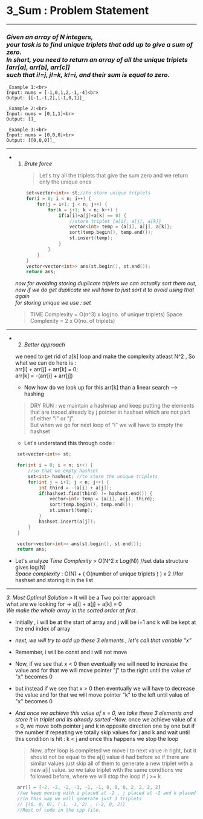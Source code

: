 # 3_Sum : Problem Statement

---

### _Given an array of N integers, <br> your task is to find unique triplets that add up to give a sum of zero. <br> In short, you need to return an array of all the unique triplets [arr[a], arr[b], arr[c]] <br> such that i!=j, j!=k, k!=i, and their sum is equal to zero._

```
_Example 1:<br>
Input: nums = [-1,0,1,2,-1,-4]<br>
Output: [[-1,-1,2],[-1,0,1]]_
```

```
_Example 2:<br>
Input: nums = [0,1,1]<br>
Output: []_
```

```
_Example 3:<br>
Input: nums = [0,0,0]<br>
Output: [[0,0,0]]_
```

---

- 1. _Brute force_
     > Let's try all the triplets that give the sum zero and we return only the unique ones

  ```cpp
      set<vector<int>> st;//to store unique triplets
      for(i = 0; i < n; i++) {
          for(j = i+1; j < n; j++) {
              for(k = j+1; k < n; k++) {
                  if(a[i]+a[j]+a[k] == 0) {
                      //store triplet {a[i], a[j], a[k]}
                      vector<int> temp = {a[i], a[j], a[k]};
                      sort(temp.begin(), temp.end());
                      st.insert(temp);
                  }
              }
          }
      }
      vector<vector<int>> ans(st.begin(), st.end());
      return ans;
  ```

  _now for avoiding storing duplicate triplets we can actually sort them out, now if we do get duplicate we will have to just sort it to avoid using that again_
  <br>
  _for storing unique we use : set_

  > TIME Complexity = O(n^3) x log(no. of unique triplets)
  > Space Complexity = 2 x O(no. of triplets)

---

- 2. _Better approach_

  we need to get rid of a[k] loop and make the complexity atleast N^2 , So what we can do here is :<br>
  arr[i] + arr[j] + arr[k] = 0;<br>
  arr[k] = -(arr[i] + arr[j])

  - Now how do we look up for this arr[k] than a linear search --> hashing

  > DRY RUN : we maintain a hashmap and keep putting the elements that are traced already by j pointer in hashset which are not part of either "i" or "j".<br> But when we go for next loop of "i" we will have to empty the hashset

  - Let's understand this through code :

```cpp
    set<vector<int>> st;

    for(int i = 0; i < n; i++) {
        //so that we empty hashset
        set<int> hashset; //to store the unique triplets
        for(int j = i+1; j < n; j++) {
            int third = -(a[i] + a[j]);
            if(hashset.find(third) != hashset.end()) {
                vector<int> temp = {a[i], a[j], third};
                sort(temp.begin(), temp.end());
                st.insert(temp);
            }
            hashset.insert(a[j]);
        }
    }

    vector<vector<int>> ans(st.begin(), st.end());
    return ans;
```

- Let's analyze _Time Complexity_ > O(N^2 x Log(N)) //set data structure gives log(N) <br> _Space complexity_ : O(N) + ( O(number of unique triplets ) ) x 2 //for hashset and storing it in the list

---

_3. Most Optimal Solution_ > It will be a Two pointer approach
<br>
what are we looking for -> a[i] + a[j] + a[k] = 0
<br>
_We make the whole array in the sorted order at first._

- Initially , i will be at the start of array and j will be i+1 and k will be kept at the end index of array
- _next, we will try to add up these 3 elements , let's call that variable "x"_
- Remember, i will be const and i will not move
- Now, if we see that x < 0 then eventually we will need to increase the value and for that we will move pointer "j" to the right until the value of "x" becomes 0
- but instead if we see that x > 0 then eventually we will have to decrease the value and for that we will move pointer "k" to the left until value of "x" becomes 0
- _And once we achieve this value of x = 0, we take these 3 elements and store it in triplet and its already sorted_
  -Now, once we achieve value of x = 0, we move both pointer j and k in opposite direction one by one but if the number if repeating we totally skip values for j and k and wait until this condition is hit : k < j and once this happens we stop the loop

  > Now, after loop is completed we move i to next value in right, but it should not be equal to the a[i] value it had before so if there are similar values just skip all of them to generate a new triplet with a new a[i] value. so we take triplet with the same condtions we followed before, where we will stop the loop if j >= k

```cpp
    arr[] = [-2, -2, -2, -1, -1, -1, 0, 0, 0, 2, 2, 2, 2]
    //we keep moving with i placed at -2 , j placed at -2 and k placed at 2
    //in this way we will generate just 3 triplets
    // {(0, 0, 0), (-1, -1, 2) , (-2, 0, 2)}
    //Rest of code in the cpp file.
```
